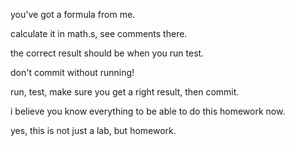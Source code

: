 
you've got a formula from me.

calculate it in math.s, see comments there.

the correct result should be when you run test.

don't commit without running!

run, test, make sure you get a right result, then commit.

i believe you know everything to be able to do this homework now.

yes, this is not just a lab, but homework.


